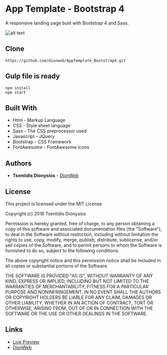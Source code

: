 # App Template - Bootstrap 4
A responsive landing page built with Bootstrap 4 and Sass.

![alt text](master/src/images/mockup.jpg)

## Clone
```
https://github.com/dionweb/AppTemplate_Bootstrap4.git
```


## Gulp file is ready
```
npm install
npm start
```


## Built With

* Html - Markup Language
* CSS - Style sheet language
* Sass - The CSS preprocessor used
* Javascript - JQuery
* Bootstrap - CSS Framework
* FontAwesome - FontAwesome Icons


## Authors

* **Tsentidis Dionysios** - *[DionWeb](http://www.dionweb.me/)*


## License

This project is licensed under the MIT License

Copyright (c) 2018 Tsentidis Dionysios

Permission is hereby granted, free of charge, to any person obtaining a copy of this software and associated documentation files (the "Software"), to deal in the Software without restriction, including without limitation the rights to use, copy, modify, merge, publish, distribute, sublicense, and/or sell copies of the Software, and to permit persons to whom the Software is furnished to do so, subject to the following conditions:

The above copyright notice and this permission notice shall be included in all copies or substantial portions of the Software.

THE SOFTWARE IS PROVIDED "AS IS", WITHOUT WARRANTY OF ANY KIND, EXPRESS OR IMPLIED, INCLUDING BUT NOT LIMITED TO THE WARRANTIES OF MERCHANTABILITY, FITNESS FOR A PARTICULAR PURPOSE AND NONINFRINGEMENT. IN NO EVENT SHALL THE AUTHORS OR COPYRIGHT HOLDERS BE LIABLE FOR ANY CLAIM, DAMAGES OR OTHER LIABILITY, WHETHER IN AN ACTION OF CONTRACT, TORT OR OTHERWISE, ARISING FROM, OUT OF OR IN CONNECTION WITH THE SOFTWARE OR THE USE OR OTHER DEALINGS IN THE SOFTWARE.

## Links
* [Live Preview](https://dionweb.github.io/AppTemplate_Bootstrap4/) 
* [DionWeb](http://www.dionweb.me/)
